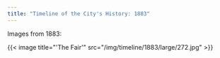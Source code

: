 ```yaml
---
title: "Timeline of the City's History: 1883"
---
```

Images from 1883:

{{< image title="'The Fair'" src="/img/timeline/1883/large/272.jpg" >}}